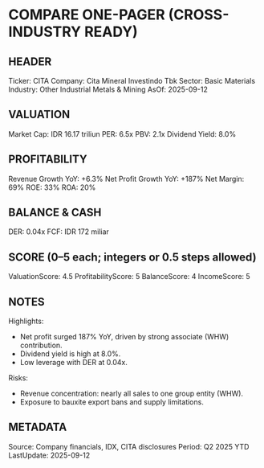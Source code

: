 # COMPARE ONE-PAGER (CROSS-INDUSTRY READY)

## HEADER
Ticker: CITA
Company: Cita Mineral Investindo Tbk
Sector: Basic Materials
Industry: Other Industrial Metals & Mining
AsOf: 2025-09-12

## VALUATION
Market Cap: IDR 16.17 triliun
PER: 6.5x
PBV: 2.1x
Dividend Yield: 8.0%

## PROFITABILITY
Revenue Growth YoY: +6.3%
Net Profit Growth YoY: +187%
Net Margin: 69%
ROE: 33%
ROA: 20%

## BALANCE & CASH
DER: 0.04x
FCF: IDR 172 miliar

## SCORE (0–5 each; integers or 0.5 steps allowed)
ValuationScore: 4.5
ProfitabilityScore: 5
BalanceScore: 4
IncomeScore: 5

## NOTES
Highlights:
- Net profit surged 187% YoY, driven by strong associate (WHW) contribution.
- Dividend yield is high at 8.0%.
- Low leverage with DER at 0.04x.

Risks:
- Revenue concentration: nearly all sales to one group entity (WHW).
- Exposure to bauxite export bans and supply limitations.

## METADATA
Source: Company financials, IDX, CITA disclosures
Period: Q2 2025 YTD
LastUpdate: 2025-09-12